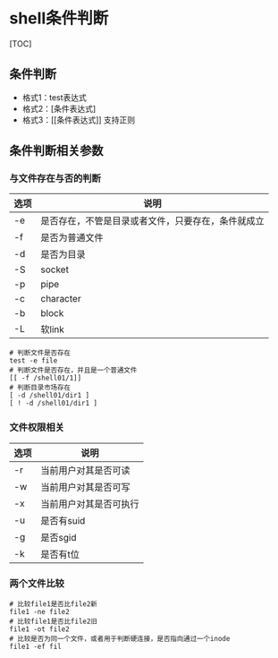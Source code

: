 # shell条件判断

[TOC]

## 条件判断

- 格式1：test表达式
- 格式2：[条件表达式]
- 格式3：[[条件表达式]] 支持正则 

## 条件判断相关参数

### 与文件存在与否的判断

| 选项 | 说明                                               |
| ---- | -------------------------------------------------- |
| -e   | 是否存在，不管是目录或者文件，只要存在，条件就成立 |
| -f   | 是否为普通文件                                     |
| -d   | 是否为目录                                         |
| -S   | socket                                             |
| -p   | pipe                                               |
| -c   | character                                          |
| -b   | block                                              |
| -L   | 软link                                             |

~~~shell 
# 判断文件是否存在
test -e file
# 判断文件是否存在，并且是一个普通文件
[[ -f /shell01/1]]
# 判断目录市场存在
[ -d /shell01/dir1 ]
[ ! -d /shell01/dir1 ]
~~~

### 文件权限相关

| 选项 | 说明                   |
| ---- | ---------------------- |
| -r   | 当前用户对其是否可读   |
| -w   | 当前用户对其是否可写   |
| -x   | 当前用户对其是否可执行 |
| -u   | 是否有suid             |
| -g   | 是否sgid               |
| -k   | 是否有t位              |



### 两个文件比较

~~~shell
# 比较file1是否比file2新
file1 -ne file2
# 比较file1是否比file2旧
file1 -ot file2
# 比较是否为同一个文件，或者用于判断硬连接，是否指向通过一个inode
file1 -ef fil
~~~